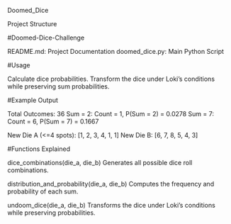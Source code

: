 Doomed_Dice

Project Structure

#Doomed-Dice-Challenge

README.md: Project Documentation
doomed_dice.py: Main Python Script


#Usage

Calculate dice probabilities.
Transform the dice under Loki’s conditions while preserving sum probabilities.

#Example Output

Total Outcomes: 36
Sum = 2: Count = 1, P(Sum = 2) = 0.0278
Sum = 7: Count = 6, P(Sum = 7) = 0.1667

New Die A (<=4 spots): [1, 2, 3, 4, 1, 1]
New Die B: [6, 7, 8, 5, 4, 3]

#Functions Explained

dice_combinations(die_a, die_b)
Generates all possible dice roll combinations.

distribution_and_probability(die_a, die_b)
Computes the frequency and probability of each sum.

undoom_dice(die_a, die_b)
Transforms the dice under Loki’s conditions while preserving probabilities.
